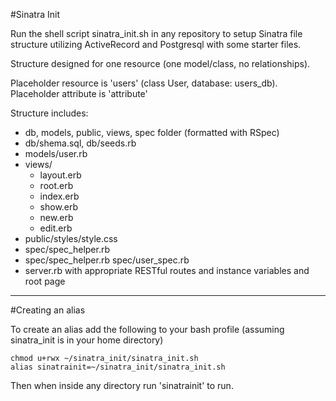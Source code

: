#Sinatra Init

Run the shell script sinatra_init.sh in any repository to setup Sinatra file structure utilizing ActiveRecord and Postgresql with some starter files.

Structure designed for one resource (one model/class, no relationships).

Placeholder resource is 'users' (class User, database: users_db). Placeholder attribute is 'attribute'

Structure includes:

* db, models, public, views, spec folder (formatted with RSpec)
* db/shema.sql, db/seeds.rb
* models/user.rb
* views/
  * layout.erb
  * root.erb
  * index.erb
  * show.erb
  * new.erb
  * edit.erb
* public/styles/style.css
* spec/spec_helper.rb
* spec/spec_helper.rb spec/user_spec.rb
* server.rb with appropriate RESTful routes and instance variables and
  root page

---

#Creating an alias

To create an alias add the following to your bash profile (assuming sinatra_init is in your home directory)

```
chmod u+rwx ~/sinatra_init/sinatra_init.sh
alias sinatrainit=~/sinatra_init/sinatra_init.sh
```

Then when inside any directory run 'sinatrainit' to run.
